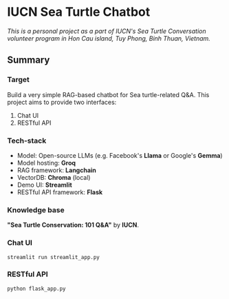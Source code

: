 # IUCN Sea Turtle Chatbot
*This is a personal project as a part of IUCN's Sea Turtle Conversation volunteer program in Hon Cau island, Tuy Phong, Binh Thuan, Vietnam.*
## Summary
### Target
Build a very simple RAG-based chatbot for Sea turtle-related Q&A.
This project aims to provide two interfaces:
1. Chat UI
2. RESTful API
### Tech-stack
* Model: Open-source LLMs (e.g. Facebook's **Llama** or Google's **Gemma**)
* Model hosting: **Groq**
* RAG framework: **Langchain**
* VectorDB: **Chroma** (local)
* Demo UI: **Streamlit**
* RESTful API framework: **Flask**
### Knowledge base
**"Sea Turtle Conservation: 101 Q&A"** by **IUCN**.
### Chat UI
`streamlit run streamlit_app.py`
### RESTful API
`python flask_app.py`